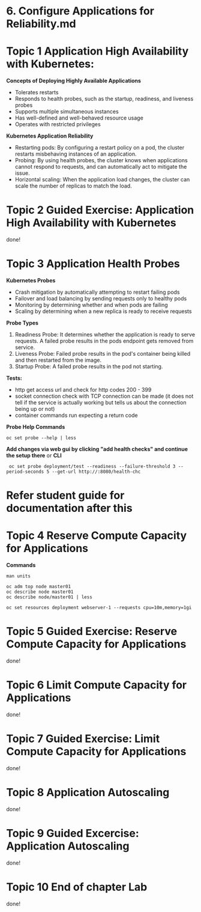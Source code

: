 # 6.  Configure Applications for Reliability.md

# Topic 1 Application High Availability with Kubernetes:

**Concepts of Deploying Highly Available Applications**

- Tolerates restarts
- Responds to health probes, such as the startup, readiness, and liveness probes
- Supports multiple simultaneous instances
- Has well-defined and well-behaved resource usage
- Operates with restricted privileges

**Kubernetes Application Reliability**

- Restarting pods: By configuring a restart policy on a pod, the cluster restarts misbehaving instances of an application.
- Probing: By using health probes, the cluster knows when applications cannot respond to requests, and can automatically act to mitigate the issue.
- Horizontal scaling: When the application load changes, the cluster can scale the number of replicas to match the load.

# Topic 2 Guided Exercise: Application High Availability with Kubernetes
done!

# Topic 3 Application Health Probes

**Kubernetes Probes**
- Crash mitigation by automatically attempting to restart failing pods
- Failover and load balancing by sending requests only to healthy pods
- Monitoring by determining whether and when pods are failing
- Scaling by determining when a new replica is ready to receive requests

**Probe Types**

1. Readiness Probe: It determines whether the application is ready to serve requests. A failed probe results in the pods endpoint gets removed from service.
2. Liveness Probe: Failed probe results in the pod's container being killed and then restarted from the image.
3. Startup Probe: A failed probe results in the pod not starting.

**Tests:**

- http get access url and check for http codes 200 - 399
- socket connection check with TCP connection can be made (it does not tell if the service is actually working but tells us about the connection being up or not)
- container commands run expecting a return code

**Probe Help Commands**

```
oc set probe --help | less
```

**Add changes via web gui by clicking "add health checks" and continue the setup there**
or 
**CLI**

```
 oc set probe deployment/test --readiness --failure-threshold 3 --period-seconds 5 --get-url http://:8080/health-chc
```

# Refer student guide for documentation after this

# Topic 4 Reserve Compute Capacity for Applications

**Commands**

```
man units

oc adm top node master01
oc describe node master01
oc describe node/master01 | less

oc set resources deployment webserver-1 --requests cpu=10m,memory=1gi
```
# Topic 5 Guided Exercise: Reserve Compute Capacity for Applications
done!

# Topic 6 Limit Compute Capacity for Applications
done!

# Topic 7 Guided Exercise: Limit Compute Capacity for Applications
done!

# Topic 8 Application Autoscaling
done!

# Topic 9 Guided Excercise: Application Autoscaling 
done!

# Topic 10 End of chapter Lab
done!
